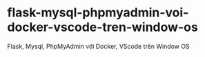 # flask-mysql-phpmyadmin-voi-docker-vscode-tren-window-os
Flask, Mysql, PhpMyAdmin với Docker, VScode trên Window OS
